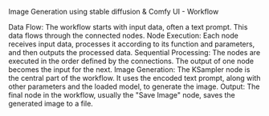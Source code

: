  Image Generation using stable diffusion & Comfy UI - Workflow 

Data Flow: The workflow starts with input data, often a text prompt. This data flows through the connected nodes.
Node Execution: Each node receives input data, processes it according to its function and parameters, and then outputs the processed data.
Sequential Processing: The nodes are executed in the order defined by the connections. The output of one node becomes the input for the next.
Image Generation: The KSampler node is the central part of the workflow. It uses the encoded text prompt, along with other parameters and the loaded model, to generate the image.
Output: The final node in the workflow, usually the "Save Image" node, saves the generated image to a file.
